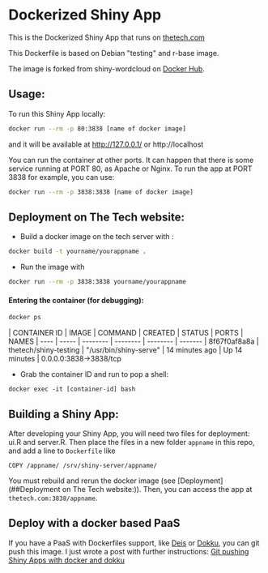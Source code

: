Dockerized Shiny App
=======================

This is the Dockerized Shiny App that runs on  [thetech.com](thetech.com)

This Dockerfile is based on Debian "testing" and r-base image.

The image is forked from shiny-wordcloud on [Docker Hub](https://registry.hub.docker.com/u/flaviobarros/shiny-wordcloud/).

## Usage:

To run this Shiny App locally:

```sh
docker run --rm -p 80:3838 [name of docker image]
```

and it will be available at http://127.0.0.1/ or http://localhost

You can run the container at other ports. It can happen that there is some service running at PORT 80, as Apache or Nginx.
To run the app at PORT 3838 for example, you can use:

```sh
docker run --rm -p 3838:3838 [name of docker image]
```

## Deployment on The Tech website:

* Build a docker image on the tech server with :

```sh
docker build -t yourname/yourappname .
```

* Run the image with


```sh
docker run --rm -p 3838:3838 yourname/yourappname
```

#### Entering the container (for debugging):

```sh
docker ps
```

| CONTAINER ID    |    IMAGE                |     COMMAND         |         CREATED       |      STATUS    |          PORTS                                     |         NAMES
| ---- | ----- | -------- | -------- | -------- | -------
| 8f67f0af8a8a    |    thetech/shiny-testing    | "/usr/bin/shiny-serve"  | 14 minutes ago  |    Up 14 minutes   |    0.0.0.0:3838->3838/tcp

* Grab the container ID and run to pop a shell:

```
docker exec -it [container-id] bash
```


## Building a Shiny App:

After developing your Shiny App, you will need two files for deployment: ui.R and server.R. Then
place the files in a new folder `appname` in this repo, and add a line to `Dockerfile` like

```
COPY /appname/ /srv/shiny-server/appname/
```

You must rebuild and rerun the docker image (see [Deployment](##Deployment on The Tech website:)). Then, you can access the app at `thetech.com:3838/appname`.

## Deploy with a docker based PaaS

If you have a PaaS with Dockerfiles support, like [Deis](http://deis.io/) or [Dokku](https://github.com/progrium/dokku), you can git push this image. I just wrote a post with further instructions: [Git pushing Shiny Apps with docker and dokku](https://www.rmining.net/2015/05/11/git-pushing-shiny-apps-with-docker-dokku/)
